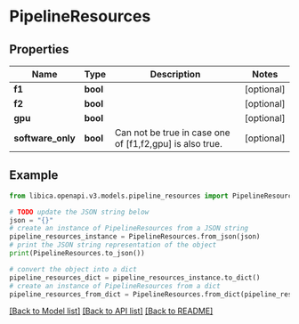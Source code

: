 # PipelineResources


## Properties

Name | Type | Description | Notes
------------ | ------------- | ------------- | -------------
**f1** | **bool** |  | [optional] 
**f2** | **bool** |  | [optional] 
**gpu** | **bool** |  | [optional] 
**software_only** | **bool** | Can not be true in case one of [f1,f2,gpu] is also true. | [optional] 

## Example

```python
from libica.openapi.v3.models.pipeline_resources import PipelineResources

# TODO update the JSON string below
json = "{}"
# create an instance of PipelineResources from a JSON string
pipeline_resources_instance = PipelineResources.from_json(json)
# print the JSON string representation of the object
print(PipelineResources.to_json())

# convert the object into a dict
pipeline_resources_dict = pipeline_resources_instance.to_dict()
# create an instance of PipelineResources from a dict
pipeline_resources_from_dict = PipelineResources.from_dict(pipeline_resources_dict)
```
[[Back to Model list]](../README.md#documentation-for-models) [[Back to API list]](../README.md#documentation-for-api-endpoints) [[Back to README]](../README.md)


